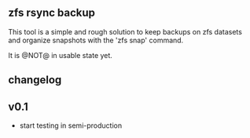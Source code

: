 ## zfs rsync backup

This tool is a simple and rough solution to keep backups on zfs datasets and organize snapshots with the 'zfs snap' command.

It is @NOT@ in usable state yet.


## changelog
v0.1
----
-  start testing in semi-production
